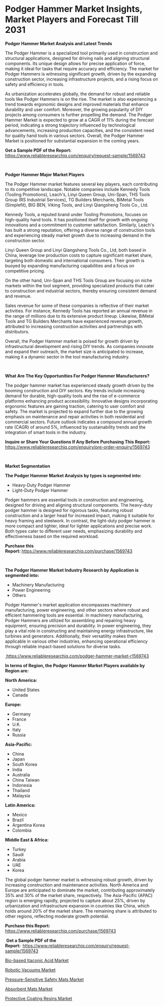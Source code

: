 <p><h1>Podger Hammer Market Insights, Market Players and Forecast Till 2031</h1></p><p><strong>Podger Hammer Market Analysis and Latest Trends</strong></p>
<p><p>The Podger Hammer is a specialized tool primarily used in construction and structural applications, designed for driving nails and aligning structural components. Its unique design allows for precise application of force, making it ideal for tasks that require accuracy and efficiency. The market for Podger Hammers is witnessing significant growth, driven by the expanding construction sector, increasing infrastructure projects, and a rising focus on safety and efficiency in tools. </p><p>As urbanization accelerates globally, the demand for robust and reliable tools like Podger Hammers is on the rise. The market is also experiencing a trend towards ergonomic designs and improved materials that enhance durability and user comfort. Moreover, the growing popularity of DIY projects among consumers is further propelling the demand. The Podger Hammer Market is expected to grow at a CAGR of 11% during the forecast period, indicating a strong trajectory influenced by technological advancements, increasing production capacities, and the consistent need for quality hand tools in various sectors. Overall, the Podger Hammer Market is positioned for substantial expansion in the coming years.</p></p>
<p><strong>Get a Sample PDF of the Report:&nbsp;</strong> <a href="https://www.reliableresearchiq.com/enquiry/request-sample/1569743?utm_campaign=1257&utm_medium=2&utm_source=Github&utm_content=ia&utm_term=14102024&utm_id=podger-hammer">https://www.reliableresearchiq.com/enquiry/request-sample/1569743</a></p>
<p>&nbsp;</p>
<p><strong>Podger Hammer Major Market Players</strong></p>
<p><p>The Podger Hammer market features several key players, each contributing to its competitive landscape. Notable companies include Kennedy Tools (Tooling Promotions), Leach's, Linyi Queen Group, Uni-Span, THS Tools Group (RS Industrial Services), TG Builders Merchants, BiMetal Tools (Simplefit), BIG BEN, Viking Tools, and Linyi Qiangsheng Tools Co., Ltd.</p><p>Kennedy Tools, a reputed brand under Tooling Promotions, focuses on high-quality hand tools. It has positioned itself for growth with ongoing innovations and a commitment to customer satisfaction. Similarly, Leach's has built a strong reputation, offering a diverse range of construction tools and experiencing steady market growth due to increasing demand in the construction sector.</p><p>Linyi Queen Group and Linyi Qiangsheng Tools Co., Ltd, both based in China, leverage low production costs to capture significant market share, targeting both domestic and international consumers. Their growth is buoyed by expanding manufacturing capabilities and a focus on competitive pricing.</p><p>On the other hand, Uni-Span and THS Tools Group are focusing on niche markets within the tool segment, providing specialized products that cater to construction and industrial sectors, thereby ensuring consistent demand and revenue.</p><p>Sales revenue for some of these companies is reflective of their market activities. For instance, Kennedy Tools has reported an annual revenue in the range of millions due to its extensive product lineup. Likewise, BiMetal Tools and TG Builders Merchants have experienced revenue growth, attributed to increasing construction activities and partnerships with distributors.</p><p>Overall, the Podger Hammer market is poised for growth driven by infrastructural development and rising DIY trends. As companies innovate and expand their outreach, the market size is anticipated to increase, making it a dynamic sector in the tool manufacturing industry.</p></p>
<p>&nbsp;</p>
<p><strong>What Are The Key Opportunities For Podger Hammer Manufacturers?</strong></p>
<p><p>The podger hammer market has experienced steady growth driven by the booming construction and DIY sectors. Key trends include increasing demand for durable, high-quality tools and the rise of e-commerce platforms enhancing product accessibility. Innovative designs incorporating ergonomic features are gaining traction, catering to user comfort and safety. The market is projected to expand further due to the growing emphasis on maintenance and repair activities in both residential and commercial sectors. Future outlook indicates a compound annual growth rate (CAGR) of around 5%, influenced by sustainability trends and the integration of smart tools in the industry.</p></p>
<p><strong>Inquire or Share Your Questions If Any Before Purchasing This Report:</strong> <a href="https://www.reliableresearchiq.com/enquiry/pre-order-enquiry/1569743?utm_campaign=1257&utm_medium=2&utm_source=Github&utm_content=ia&utm_term=14102024&utm_id=podger-hammer">https://www.reliableresearchiq.com/enquiry/pre-order-enquiry/1569743</a></p>
<p>&nbsp;</p>
<p><strong>Market Segmentation</strong></p>
<p><strong>The Podger Hammer Market Analysis by types is segmented into:</strong></p>
<p><ul><li>Heavy-Duty Podger Hammer</li><li>Light-Duty Podger Hammer</li></ul></p>
<p><p>Podger hammers are essential tools in construction and engineering, designed for driving and aligning structural components. The heavy-duty podger hammer is designed for rigorous tasks, featuring robust construction and a larger head for increased impact, making it suitable for heavy framing and steelwork. In contrast, the light-duty podger hammer is more compact and lighter, ideal for lighter applications and precise work. Both types cater to different user needs, emphasizing durability and effectiveness based on the required workload.</p></p>
<p><strong>Purchase this Report:&nbsp;</strong><a href="https://www.reliableresearchiq.com/purchase/1569743?utm_campaign=1257&utm_medium=2&utm_source=Github&utm_content=ia&utm_term=14102024&utm_id=podger-hammer">https://www.reliableresearchiq.com/purchase/1569743</a></p>
<p>&nbsp;</p>
<p><strong>The Podger Hammer Market Industry Research by Application is segmented into:</strong></p>
<p><ul><li>Machinery Manufacturing</li><li>Power Engineering</li><li>Others</li></ul></p>
<p><p>Podger Hammer's market application encompasses machinery manufacturing, power engineering, and other sectors where robust and efficient hammering tools are essential. In machinery manufacturing, Podger Hammers are utilized for assembling and repairing heavy equipment, ensuring precision and durability. In power engineering, they play a vital role in constructing and maintaining energy infrastructure, like turbines and generators. Additionally, their versatility makes them applicable in various other industries, enhancing operational efficiency through reliable impact-based solutions for diverse tasks.</p></p>
<p><a href="https://www.reliableresearchiq.com/podger-hammer-market-r1569743?utm_campaign=1257&utm_medium=2&utm_source=Github&utm_content=ia&utm_term=14102024&utm_id=podger-hammer">&nbsp;https://www.reliableresearchiq.com/podger-hammer-market-r1569743</a></p>
<p><strong>In terms of Region, the Podger Hammer Market Players available by Region are:</strong></p>
<p>
    <p> <strong> North America: </strong>
        <ul>
            <li>United States</li>
            <li>Canada</li>
        </ul>
        </p> 
    <p> <strong> Europe: </strong>
        <ul>
            <li>Germany</li>
            <li>France</li>
            <li>U.K.</li>
            <li>Italy</li>
            <li>Russia</li>
        </ul>
        </p> 
    <p> <strong> Asia-Pacific: </strong>
        <ul>
            <li>China</li>
            <li>Japan</li>
            <li>South Korea</li>
            <li>India</li>
            <li>Australia</li>
            <li>China Taiwan</li>
            <li>Indonesia</li>
            <li>Thailand</li>
            <li>Malaysia</li>
        </ul>
        </p> 
    <p> <strong> Latin America: </strong>
        <ul>
            <li>Mexico</li>
            <li>Brazil</li>
            <li>Argentina Korea</li>
            <li>Colombia</li>
        </ul>
        </p> 
    <p> <strong> Middle East & Africa: </strong>
        <ul>
            <li>Turkey</li>
            <li>Saudi</li>
            <li>Arabia</li>
            <li>UAE</li>
            <li>Korea</li>
        </ul>
    </p>
    </p>
<p><p>The global podger hammer market is witnessing robust growth, driven by increasing construction and maintenance activities. North America and Europe are anticipated to dominate the market, contributing approximately 35% and 30% of the market share, respectively. The Asia-Pacific (APAC) region is emerging rapidly, projected to capture about 25%, driven by urbanization and infrastructure expansion in countries like China, which holds around 20% of the market share. The remaining share is attributed to other regions, reflecting moderate growth potential.</p></p>
<p><strong>Purchase this Report: </strong><a href="https://www.reliableresearchiq.com/purchase/1569743?utm_campaign=1257&utm_medium=2&utm_source=Github&utm_content=ia&utm_term=14102024&utm_id=podger-hammer">https://www.reliableresearchiq.com/purchase/1569743</a></p>
<p>&nbsp;<strong>Get a Sample PDF of the Report:&nbsp;&nbsp;</strong><a href="https://www.reliableresearchiq.com/enquiry/request-sample/1569743?utm_campaign=1257&utm_medium=2&utm_source=Github&utm_content=ia&utm_term=14102024&utm_id=podger-hammer">https://www.reliableresearchiq.com/enquiry/request-sample/1569743</a></p>
<p><strong></strong></p>
<p><p><a href="https://www.linkedin.com/pulse/strategic-market-insights-global-bio-based-itaconic-acid-2024-dtn5e?trk=public_post_embed_feed-article-content&utm_campaign=1257&utm_medium=2&utm_source=Github&utm_content=ia&utm_term=14102024&utm_id=podger-hammer">Bio-based Itaconic Acid Market</a></p><p><a href="https://www.linkedin.com/pulse/robotic-vacuums-market-trends-insights-type-application-analysis-bkgke?trk=public_post_embed_feed-article-content&utm_campaign=1257&utm_medium=2&utm_source=Github&utm_content=ia&utm_term=14102024&utm_id=podger-hammer">Robotic Vacuums Market</a></p><p><a href="https://github.com/paceyzqrlfe/Market-Research-Report-List-1/blob/main/pressure-sensitive-safety-mats-market.md?utm_campaign=1257&utm_medium=2&utm_source=Github&utm_content=ia&utm_term=14102024&utm_id=podger-hammer">Pressure-Sensitive Safety Mats Market</a></p><p><a href="https://github.com/jeyspsang/Market-Research-Report-List-1/blob/main/absorbent-mats-market.md?utm_campaign=1257&utm_medium=2&utm_source=Github&utm_content=ia&utm_term=14102024&utm_id=podger-hammer">Absorbent Mats Market</a></p><p><a href="https://www.linkedin.com/pulse/key-drivers-protective-coating-resins-market-trends-future-uwcbe?utm_campaign=1257&utm_medium=2&utm_source=Github&utm_content=ia&utm_term=14102024&utm_id=podger-hammer">Protective Coating Resins Market</a></p></p>